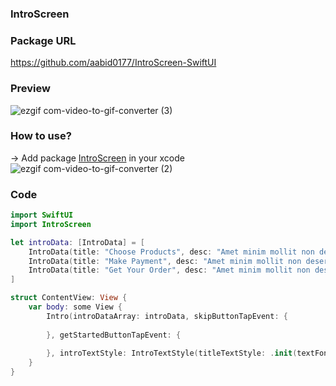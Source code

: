 ### IntroScreen

### Package URL
https://github.com/aabid0177/IntroScreen-SwiftUI

### Preview
![ezgif com-video-to-gif-converter (3)](https://github.com/aabidDevit/IntroScreen-SwiftUI/assets/84720808/0272feee-5c76-406d-8097-d4f246986f01)

### How to use?
-> Add package [IntroScreen](https://github.com/aabidDevit/IntroScreen) in your xcode <br>
![ezgif com-video-to-gif-converter (2)](https://github.com/aabidDevit/IntroScreen-SwiftUI/assets/84720808/cbda341c-34c6-4999-8106-efa8b1d40da9)

### Code
```swift
import SwiftUI
import IntroScreen

let introData: [IntroData] = [
    IntroData(title: "Choose Products", desc: "Amet minim mollit non deserunt ullamco est sit aliqua dolor do amet sint. Velit officia consequat duis enim velit mollit.", image: "twinlake"),
    IntroData(title: "Make Payment", desc: "Amet minim mollit non deserunt ullamco est sit aliqua dolor do amet sint. Velit officia consequat duis enim velit mollit.", image: "twinlake"),
    IntroData(title: "Get Your Order", desc: "Amet minim mollit non deserunt ullamco est sit aliqua dolor do amet sint. Velit officia consequat duis enim velit mollit.", image: "twinlake")
]

struct ContentView: View {
    var body: some View {
        Intro(introDataArray: introData, skipButtonTapEvent: {
            
        }, getStartedButtonTapEvent: {
            
        }, introTextStyle: IntroTextStyle(titleTextStyle: .init(textFont: Font.title), descTextStyle: .init(textFont: .system(.title3, weight: .regular)),skipTextStyle: .init(textColor: .pink),  prevTextStyle: .init(textColor: .pink), nextTextStyle: .init(textColor: .pink), pageCountTextStyle: .init(textColor: .pink)))
    }
}
```
